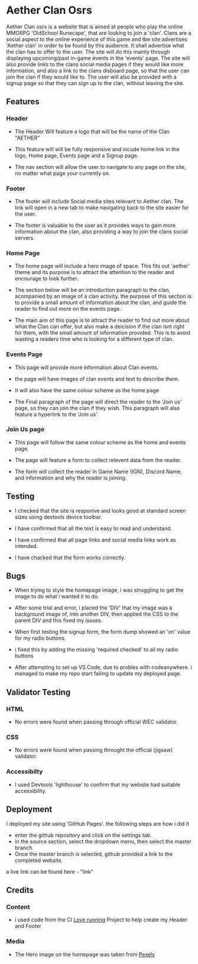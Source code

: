 # Aether Clan Osrs

Aether Clan osrs is a website that is aimed at people who play the online MMORPG 'OldSchool Runecape', that are looking to join a 'clan'. Clans are a social aspect to the online experience of this game and tbe site advertises 'Aether clan' in order to be found by this audience. It shall advertise what the clan has to offer to the user. The site will do this mainly through displaying upcoming/past in-game events in the 'events' page. The site will also provide links to the clans social media pages if they would like more information, and also a link to the clans disboard page, so that the user can join the clan if they would like to. The user will also be provided with a signup page so that they can sign up to the clan, without leaving the site.

## Features

### **Header**

- The Header Will feature a logo that will be the name of the Clan "AETHER"

- This feature will will be fully responsive and incude home link in the logo, Home page, Events page and a Signup page.

- The nav section will allow the user to navigate to any page on the site, no matter what page your currently on.

### **Footer**

- The footer will include Social media sites relevant to Aether clan. The link will open in a new tab to make navigating back to the site easier for the user.

- The footer is valuable to the user as it provides ways to gain more information about the clan, also providing a way to join the clans social servers. 

### **Home Page**

- The home page will include a hero image of space. This fits out 'aether'  theme and its purpose  is to attract the attention to the reader and encourage to look further.

- The section below will be an introduction paragraph to the clan, acompanied by an image of a clan activity. the purpose of this section is to provide a small amount of information about the clan, and guide the reader to find out more on the events page.

- The main aim of this page is to attract the reader to find out more about what the Clan can offer, but also make a deicision if the clan isnt right for them, with the small amount of information provided. This is to avoid wasting a readers time who is looking for a different type of clan.

### **Events Page**

- This page will provide more information about Clan events.

- the page will have images of clan events and text to describe them.

- It will also have the same colour scheme as the home page

- The Final paragraph of the page will direct the reader to the 'Join us' page, so they can join the clan if they wish. This paragraph will also feature a hyperlink to the 'Join us'.
  
### **Join Us page**

- This page will follow the same colour scheme as the home and events page.

- The page will feature a form to collect relevent data from the reader.
  
- The form will collect the reader In Game Name (IGN), Discord Name, and information and why the reader is joining.

## Testing

- I checked that the site is responive and looks good at standard screen sizes using devtools device toolbar.

- I have confirmed that all the text is easy to read and understand.
  
- I have confirmed that all page links and social media links work as intended.

- I have chacked that the form works correctly.
  
## Bugs

- When trying to style the homepage image, i was struggling to get the image to do what i wanted it to do.
- After some trial and error, i placed the 'DIV' that my image was a background image of, into another DIV, then applied the CSS to the parent DIV and this fixed my issues.
  
- When first testing the signup form, the form dump showed an 'on' value for my radio buttons.
- i fixed this by adding the missing 'required checked' to all my radio buttons
  
- After attempting to set up VS Code, due to probles with codeanywhere. i managed to make my repo start failing to update my deployed page.

## Validator Testing

### HTML

- No errors were found when passing through official WEC validator.
  
### CSS 

- No errors were found when passing throught the official (jigsaw) validator.

### Accessibilty

- I used Devtools 'lighthouse' to confirm that my website had suitable accessibility.

## Deployment

I deployed my site using 'GitHub Pages'. the following steps are how i did it

- enter the github repository and click on the settings tab.
- in the source section, select the dropdown menu, then select the master branch.
- Once the master branch is selected, github provided a link to the completed website.

a live link can be found here - "link"

## Credits 

### Content

- i used code from the CI [Love running](https://eddiecodehub.github.io/LoveRunningWalkthrough/index.html) Project to help create my Header and Footer

### Media

- The Hero image on the homepage was taken from [Pexels](https://www.pexels.com/)
